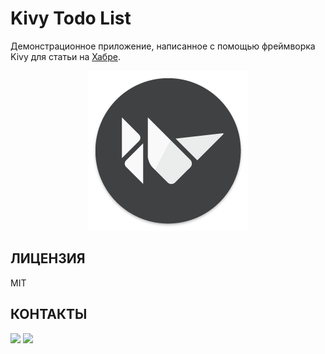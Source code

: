 # Kivy Todo List

Демонстрационное приложение, написанное с помощью фреймворка Kivy для статьи на [Хабре](https://habr.com).

<p align="center">
  <img src="https://raw.githubusercontent.com/kivy/kivy/master/kivy/data/logo/kivy-icon-256.png">
</p>

ЛИЦЕНЗИЯ
--------
MIT

КОНТАКТЫ
--------
<a href="https://vk.com/kivy_development"><img src="https://raw.githubusercontent.com/HeaTTheatR/VKGroups/master/data/images/kivy_ru.png"></a> <a href="https://habr.com/users/heattheatr/topics/"><img src="https://raw.githubusercontent.com/HeaTTheatR/VKGroups/master/data/images/kivy_on_habr.png"></a>
